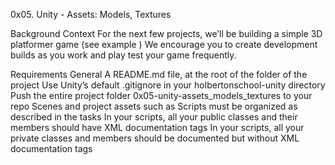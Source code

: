 0x05. Unity - Assets: Models, Textures

Background Context
For the next few projects, we’ll be building a simple 3D platformer game (see example ) We encourage you to create development builds as you work and play test your game frequently.

Requirements
General
A README.md file, at the root of the folder of the project
Use Unity’s default .gitignore in your holbertonschool-unity directory
Push the entire project folder 0x05-unity-assets_models_textures to your repo
Scenes and project assets such as Scripts must be organized as described in the tasks
In your scripts, all your public classes and their members should have XML documentation tags
In your scripts, all your private classes and members should be documented but without XML documentation tags
